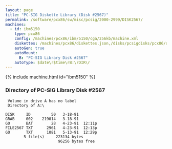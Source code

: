 ```yaml
---
layout: page
title: "PC-SIG Diskette Library (Disk #2567)"
permalink: /software/pcx86/sw/misc/pcsig/2000-2999/DISK2567/
machines:
  - id: ibm5150
    type: pcx86
    config: /machines/pcx86/ibm/5150/cga/256kb/machine.xml
    diskettes: /machines/pcx86/diskettes.json,/disks/pcsigdisks/pcx86/diskettes.json
    autoGen: true
    autoMount:
      B: "PC-SIG Library Disk #2567"
    autoType: $date\r$time\rB:\rDIR\r
---
```


{% include machine.html id="ibm5150" %}

### Directory of PC-SIG Library Disk #2567

     Volume in drive A has no label
     Directory of A:\

    DISK     ID         50   3-18-91
    GRAB     002    219014   3-18-91
    GO       BAT        28   4-23-91  12:11p
    FILE2567 TXT      2961   4-23-91  12:13p
    GO       TXT      1081   5-13-91  12:29p
            5 file(s)     223134 bytes
                           96256 bytes free
